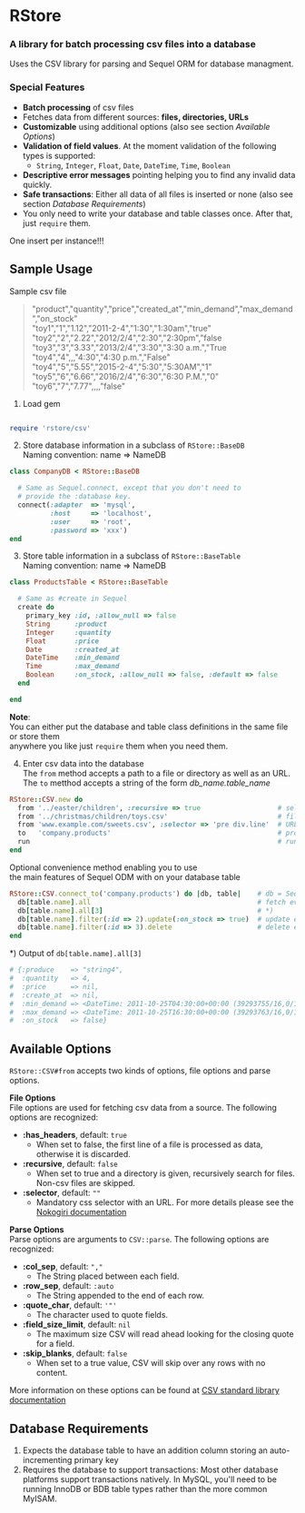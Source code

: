 # RStore 

### A library for batch processing csv files into a database

Uses the CSV library for parsing and Sequel ORM for database managment.

### Special Features

* **Batch processing** of csv files
* Fetches data from different sources: **files, directories, URLs**
* **Customizable** using additional options (also see section *Available Options*)
* **Validation of field values**. At the moment validation of the following types is supported:
  * `String`, `Integer`, `Float`, `Date`, `DateTime`, `Time`, `Boolean` 
* **Descriptive error messages** pointing helping you to find any invalid data quickly.
* **Safe transactions**: Either all data of all files is inserted or none (also see section *Database Requirements*)
* You only need to write your database and table classes once. After that, just `require` them.


One insert per instance!!!

## Sample Usage

Sample csv file

> "product","quantity","price","created_at","min_demand","max_demand","on_stock"  
> "toy1","1","1.12","2011-2-4","1:30","1:30am","true"  
> "toy2","2","2.22","2012/2/4","2:30","2:30pm","false  
> "toy3","3","3.33","2013/2/4","3:30","3:30 a.m.","True  
> "toy4","4",,,"4:30","4:30 p.m.","False"  
> "toy4","5","5.55","2015-2-4","5:30","5:30AM","1"  
> "toy5","6","6.66","2016/2/4","6:30","6:30 P.M.","0"  
> "toy6","7","7.77",,,,"false"  

1) Load gem

``` ruby

require 'rstore/csv'

```

2) Store database information in a subclass of `RStore::BaseDB`  
Naming convention: name => NameDB

``` ruby
class CompanyDB < RStore::BaseDB

  # Same as Sequel.connect, except that you don't need to
  # provide the :database key.
  connect(:adapter  => 'mysql', 
          :host     => 'localhost',
          :user     => 'root',
          :password => 'xxx')
end

```

3) Store table information in a subclass of `RStore::BaseTable`  
Naming convention: name => NameDB

``` ruby
class ProductsTable < RStore::BaseTable

  # Same as #create in Sequel
  create do
    primary_key :id, :allow_null => false
    String      :product
    Integer     :quantity
    Float       :price
    Date        :created_at
    DateTime    :min_demand
    Time        :max_demand
    Boolean     :on_stock, :allow_null => false, :default => false
  end

end

```

**Note**:  
You can either put the database and table class definitions in the same file or store them  
anywhere you like just `require` them when you need them.


4) Enter csv data into the database  
The `from` method accepts a path to a file or directory as well as an URL.  
The `to` metthod accepts a string of the form *db_name.table_name*  

```ruby
RStore::CSV.new do
  from '../easter/children', :recursive => true                   # select a directory or
  from '../christmas/children/toys.csv'                           # file, or
  from 'www.example.com/sweets.csv', :selector => 'pre div.line'  # URL
  to   'company.products'                                         # provide database and table name
  run                                                             # run the program
end

```

Optional convenience method enabling you to use  
the main features of Sequel ODM with on your database table

```ruby
RStore::CSV.connect_to('company.products') do |db, table|    # db = Sequel database object, table = RStore::BaseTable object
  db[table.name].all                                         # fetch everything (sample output below)
  db[table.name].all[3]                                      # *)
  db[table.name].filter(:id => 2).update(:on_stock => true)  # update entry
  db[table.name].filter(:id => 3).delete                     # delete entry
end

```

*)
Output of `db[table.name].all[3]`

``` ruby 
# {:produce    => "string4",
#  :quantity   => 4,
#  :price      => nil,
#  :create_at  => nil,
#  :min_demand => <DateTime: 2011-10-25T04:30:00+00:00 (39293755/16,0/1,2299161)>,
#  :max_demand => <DateTime: 2011-10-25T16:30:00+00:00 (39293763/16,0/1,2299161)>,
#  :on_stock   => false}

```

## Available Options

`RStore::CSV#from` accepts two kinds of options, file options and parse options.

**File Options**  
File options are used for fetching csv data from a source. The following options are recognized:

* **:has_headers**, default: `true` 
    * When set to false, the first line of a file is processed as data, otherwise it is discarded.
* **:recursive**, default: `false` 
    * When set to true and a directory is given, recursively search for files. Non-csv files are skipped. 
* **:selector**, default: `""` 
    * Mandatory css selector with an URL. For more details please see the [Nokogiri documentation](http://nokogiri.org)
  
**Parse Options**  
Parse options are arguments to `CSV::parse`. The following options are recognized:

* **:col_sep**, default: `","`
    * The String placed between each field.
* **:row_sep**, default: `:auto`
    * The String appended to the end of each row.
* **:quote_char**, default: `'"'`
    * The character used to quote fields.
* **:field_size_limit**, default: `nil`
    * The maximum size CSV will read ahead looking for the closing quote for a field.
* **:skip_blanks**, default: `false`
    * When set to a true value, CSV will skip over any rows with no content.

More information on these options can be found at [CSV standard library documentation](http://ruby-doc.org/stdlib-1.9.2/libdoc/csv/rdoc/CSV.html#method-c-new)


## Database Requirements

1. Expects the database table to have an addition column storing an auto-incrementing primary key
2. Requires the database to support transactions:
    Most other database platforms support transactions natively.
    In MySQL, you'll need to be running InnoDB or BDB table types rather than the more common MyISAM. 





